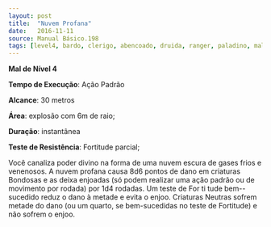 ```yaml
---
layout: post
title:  "Nuvem Profana"
date:   2016-11-11
source: Manual Básico.198
tags: [level4, bardo, clerigo, abencoado, druida, ranger, paladino, mal, padrao, metros, explosao, instantanea, fortitude, parcial]
---
```


**Mal de Nível 4**

**Tempo de Execução**: Ação Padrão

**Alcance**: 30 metros

**Área**: explosão com 6m de raio;

**Duração**: instantânea

**Teste de Resistência**: Fortitude parcial;

Você canaliza poder divino na forma de uma nuvem escura de gases frios e venenosos. A nuvem profana causa 8d6 pontos de dano em criaturas Bondosas e as deixa enjoadas (só podem realizar uma ação padrão ou de movimento por rodada) por 1d4 rodadas. Um teste de For ti tude bem--sucedido reduz o dano à metade e evita o enjoo.
Criaturas Neutras sofrem metade do dano (ou um quarto, se bem-sucedidas no teste de Fortitude) e não sofrem o enjoo.
